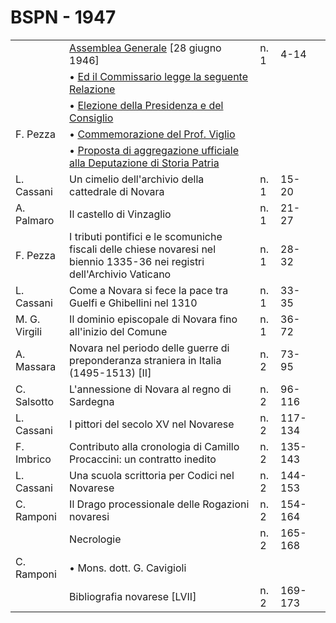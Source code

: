 # BSPN - 1947

<table>
    <tr>
        <td></td>
        <td><a href="http://www.ssno.it/BSPNo/bspn_not47.html#471">Assemblea Generale</a> [28 giugno 1946]</td>
        <td>n. 1</td>
        <td>4-14</td>
        <td></td>
    </tr>
    <tr>
        <td></td>
        <td>&bullet; <a href="http://www.ssno.it/BSPNo/bspn_not47.html#471rel">Ed il Commissario legge la seguente
            Relazione</a></td>
        <td></td>
        <td></td>
        <td></td>
    </tr>
    <tr>
        <td></td>
        <td>&bullet; <a href="http://www.ssno.it/BSPNo/bspn_not47.html#471elez">Elezione della Presidenza e del
            Consiglio</a>
        </td>
        <td></td>
        <td></td>
        <td></td>
    </tr>
    <tr>
        <td>F. Pezza</td>
        <td>&bullet; <a href="http://www.ssno.it/BSPNo/bspn_not47.html#471viglio">Commemorazione del Prof. Viglio</a>
        </td>
        <td></td>
        <td></td>
        <td></td>
    </tr>
    <tr>
        <td></td>
        <td>&bullet; <a href="http://www.ssno.it/BSPNo/bspn_not47.html#471dssp">Proposta di aggregazione ufficiale alla
            Deputazione di Storia Patria</a></td>
        <td></td>
        <td></td>
        <td></td>
    </tr>
    <tr>
        <td>L. Cassani</td>
        <td>Un cimelio dell'archivio della cattedrale di Novara</td>
        <td>n. 1</td>
        <td>15-20</td>
        <td></td>
    </tr>
    <tr>
        <td>A. Palmaro</td>
        <td>Il castello di Vinzaglio</td>
        <td>n. 1</td>
        <td>21-27</td>
        <td></td>
    </tr>
    <tr>
        <td>F. Pezza</td>
        <td>I tributi pontifici e le scomuniche fiscali delle chiese novaresi nel biennio 1335-36 nei registri
            dell'Archivio Vaticano
        </td>
        <td>n. 1</td>
        <td>28-32</td>
        <td></td>
    </tr>
    <tr>
        <td>L. Cassani</td>
        <td>Come a Novara si fece la pace tra Guelfi e Ghibellini nel 1310</td>
        <td>n. 1</td>
        <td>33-35</td>
        <td></td>
    </tr>
    <tr>
        <td>M. G. Virgili</td>
        <td>Il dominio episcopale di Novara fino all'inizio del Comune</td>
        <td>n. 1</td>
        <td>36-72</td>
        <td></td>
    </tr>
    <tr>
        <td>A. Massara</td>
        <td>Novara nel periodo delle guerre di preponderanza straniera in Italia (1495-1513) [II]</td>
        <td>n. 2</td>
        <td>73-95</td>
        <td></td>
    </tr>
    <tr>
        <td>C. Salsotto</td>
        <td>L'annessione di Novara al regno di Sardegna</td>
        <td>n. 2</td>
        <td>96-116</td>
        <td></td>
    </tr>
    <tr>
        <td>L. Cassani</td>
        <td>I pittori del secolo XV nel Novarese</td>
        <td>n. 2</td>
        <td>117-134</td>
        <td></td>
    </tr>
    <tr>
        <td>F. Imbrico</td>
        <td>Contributo alla cronologia di Camillo Procaccini: un contratto inedito</td>
        <td>n. 2</td>
        <td>135-143</td>
        <td></td>
    </tr>
    <tr>
        <td>L. Cassani</td>
        <td>Una scuola scrittoria per Codici nel Novarese</td>
        <td>n. 2</td>
        <td>144-153</td>
        <td></td>
    </tr>
    <tr>
        <td>C. Ramponi</td>
        <td>Il Drago processionale delle Rogazioni novaresi</td>
        <td>n. 2</td>
        <td>154-164</td>
        <td></td>
    </tr>
    <tr>
        <td></td>
        <td>Necrologie</td>
        <td>n. 2</td>
        <td>165-168</td>
        <td></td>
    </tr>
    <tr>
        <td>C. Ramponi</td>
        <td>&bullet; Mons. dott. G. Cavigioli</td>
        <td></td>
        <td></td>
        <td></td>
    </tr>
    <tr>
        <td></td>
        <td>Bibliografia novarese [LVII]</td>
        <td>n. 2</td>
        <td>169-173</td>
        <td></td>
    </tr>
</table>